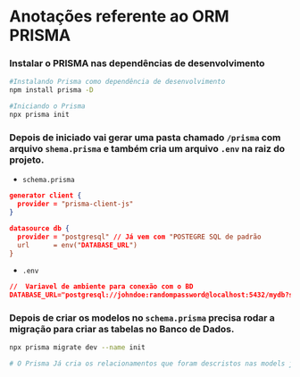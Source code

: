 # Anotações referente ao ORM PRISMA 

### Instalar o PRISMA nas dependências de desenvolvimento

```bash
#Instalando Prisma como dependência de desenvolvimento
npm install prisma -D
```

```bash
#Iniciando o Prisma 
npx prisma init 
```

### Depois de iniciado vai gerar uma pasta chamado ``/prisma`` com arquivo ``shema.prisma`` e também cria um arquivo ``.env`` na raiz do projeto.


 - ``schema.prisma``
```json
generator client {
  provider = "prisma-client-js"
}

datasource db {
  provider = "postgresql" // Já vem com "POSTEGRE SQL de padrão 
  url      = env("DATABASE_URL")
}
```

 - ``.env``
```json
//  Variavel de ambiente para conexão com o BD
DATABASE_URL="postgresql://johndoe:randompassword@localhost:5432/mydb?schema=public"
```

### Depois de criar os modelos no ``schema.prisma`` precisa rodar a migração para criar as tabelas no Banco de Dados.

```bash
npx prisma migrate dev --name init

# O Prisma Já cria os relacionamentos que foram descristos nas models juntamente com o arquivo .sql com as linhas de codigos da criação das tabelas
```

